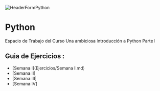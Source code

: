 ![HeaderFormPython](https://github.com/fherreraprog/python/assets/136825860/15f8c0f2-914f-418f-a37e-b7341e199b8c)

# Python
Espacio de Trabajo del Curso Una ambiciosa Introducción a Python Parte I

## Guia de Ejercicios :

* [Semana I](Ejercicios/Semana I.md)
* [Semana II]
* [Semana III]
* [Semana IV]

